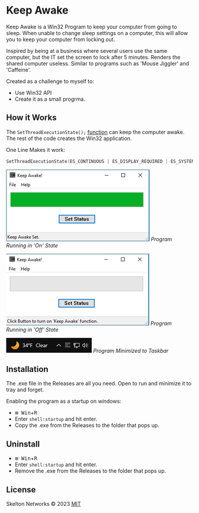 # Keep Awake

Keep Awake is a Win32 Program to keep your computer from going to sleep. When unable to change sleep settings on a computer, this will allow you to keep your computer from locking out.

Inspired by being at a business where several users use the same computer, but the IT set the screen to lock after 5 minutes. Renders the shared computer useless. Similar to programs such as 'Mouse Jiggler' and 'Caffeine'.

Created as a challenge to myself to:
- Use Win32 API
- Create it as a small progrma.

## How it Works

The ```SetThreadExecutionState();``` [function](https://learn.microsoft.com/en-us/windows/win32/api/winbase/nf-winbase-setthreadexecutionstate) can keep the computer awake. The rest of the code creates the Win32 application.

One Line Makes it work:
```C++
SetThreadExecutionState(ES_CONTINUOUS | ES_DISPLAY_REQUIRED | ES_SYSTEM_REQUIRED);
```

![Program Open](./res/KeepAwake1.png)
*Program Running in 'On' State*

![Program Open](./res/KeepAwake2.png)
*Program Running in 'Off' State*

![Program Open](./res/KeepAwake3.png)
*Program Minimized to Taskbar*


## Installation

The .exe file in the Releases are all you need. Open to run and minimize it to tray and forget.

Enabling the program as a startup on windows:

- <kbd>⊞ Win</kbd>+<kbd>R</kbd>
- Enter ```shell:startup``` and hit enter.
- Copy the .exe from the Releases to the folder that pops up.


## Uninstall


- <kbd>⊞ Win</kbd>+<kbd>R</kbd>
- Enter ```shell:startup``` and hit enter.
- Remove the .exe from the Releases to the folder that pops up.


## License

Skelton Networks © 2023 [MIT](./LICENSE)
